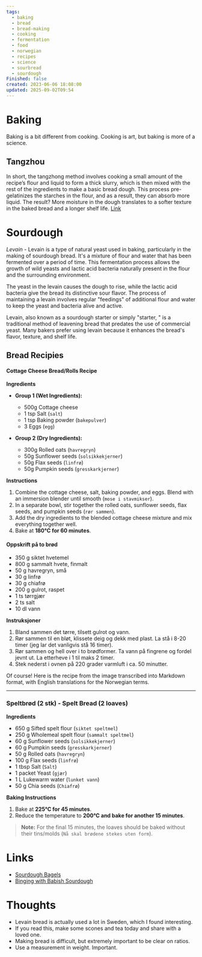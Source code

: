 ```yaml
---
tags:
  - baking
  - bread
  - bread-making
  - cooking
  - fermentation
  - food
  - norwegian
  - recipes
  - science
  - sourbread
  - sourdough
Finished: false
created: 2023-06-06 18:08:00
updated: 2025-09-02T09:54
---
```

# Baking

Baking is a bit different from cooking. Cooking is art, but baking is more of a science. 

## Tangzhou
In short, the tangzhong method involves cooking a small amount of the recipe’s flour and liquid to form a thick slurry, which is then mixed with the rest of the ingredients to make a basic bread dough.
This process pre-gelatinizes the starches in the flour, and as a result, they can absorb more liquid. The result? More moisture in the dough translates to a softer texture in the baked bread and a longer shelf life.
[Link](https://www.kingarthurbaking.com/blog/2021/02/05/tangzhong-method-soft-pillowy-cinnamon-rolls)


# Sourdough

*Levain* - Levain is a type of natural yeast used in baking, particularly in the making of sourdough bread. It's a mixture of flour and water that has been fermented over a period of time. This fermentation process allows the growth of wild yeasts and lactic acid bacteria naturally present in the flour and the surrounding environment.

The yeast in the levain causes the dough to rise, while the lactic acid bacteria give the bread its distinctive sour flavor. The process of maintaining a levain involves regular "feedings" of additional flour and water to keep the yeast and bacteria alive and active.

Levain, also known as a sourdough starter or simply "starter, " is a traditional method of leavening bread that predates the use of commercial yeast. Many bakers prefer using levain because it enhances the bread's flavor, texture, and shelf life.


## Bread Recipies

#### Cottage Cheese Bread/Rolls Recipe

**Ingredients**

*   **Group 1 (Wet Ingredients):**
    *   500g Cottage cheese
    *   1 tsp Salt (`salt`)
    *   1 tsp Baking powder (`bakepulver`)
    *   3 Eggs (`egg`)

*   **Group 2 (Dry Ingredients):**
    *   300g Rolled oats (`havregryn`)
    *   50g Sunflower seeds (`solsikkekjerner`)
    *   50g Flax seeds (`linfrø`)
    *   50g Pumpkin seeds (`gresskarkjerner`)

**Instructions**

1.  Combine the cottage cheese, salt, baking powder, and eggs. Blend with an immersion blender until smooth (`mose i stavmikser`).
2.  In a separate bowl, stir together the rolled oats, sunflower seeds, flax seeds, and pumpkin seeds (`rør sammen`).
3.  Add the dry ingredients to the blended cottage cheese mixture and mix everything together well.
4.  Bake at **180°C for 60 minutes**.

#### Oppskrift på to brød

- 350 g siktet hvetemel
- 800 g sammalt hvete, finmalt
- 50 g havregryn, små
- 30 g linfrø
- 30 g chiafrø
- 200 g gulrot, raspet
- 1 ts tørrgjær
- 2 ts salt
- 10 dl vann

**Instruksjoner**

1. Bland sammen det tørre, tilsett gulrot og vann.
2. Rør sammen til en bløt, klissete deig og dekk med plast. La stå i 8-20 timer (jeg lar det vanligvis stå 16 timer).
3. Rør sammen og hell over i to brødformer. Ta vann på fingrene og fordel jevnt ut. La etterheve i 1 til maks 2 timer.
4. Stek nederst i ovnen på 220 grader varmluft i ca. 50 minutter.



Of course! Here is the recipe from the image transcribed into Markdown format, with English translations for the Norwegian terms.

***

### Speltbrød (2 stk) - Spelt Bread (2 loaves)

**Ingredients**

*   650 g Sifted spelt flour (`siktet speltmel`)
*   250 g Wholemeal spelt flour (`sammalt speltmel`)
*   60 g Sunflower seeds (`solsikkekjerner`)
*   60 g Pumpkin seeds (`gresskarkjerner`)
*   50 g Rolled oats (`havregryn`)
*   100 g Flax seeds (`linfrø`)
*   1 tbsp Salt (`Salt`)
*   1 packet Yeast (`gjær`)
*   1 L Lukewarm water (`lunket vann`)
*   50 g Chia seeds (`Chiafrø`)

**Baking Instructions**

1.  Bake at **225°C for 45 minutes**.
2.  Reduce the temperature to **200°C and bake for another 15 minutes**.

> **Note:** For the final 15 minutes, the loaves should be baked without their tins/molds (`Nå skal brødene stekes uten form`).

# Links
- [Sourdough Bagels](https://www.theclevercarrot.com/2021/06/easy-homemade-sourdough-bagels/)
- [Binging with Babish Sourdough](https://www.youtube.com/watch?v=bSYdABrPrtM&ab_channel=BabishCulinaryUniverse)

# Thoughts 
- Levain bread is actually used a lot in Sweden, which I found interesting. 
- If you read this, make some scones and tea today and share with a loved one. 
- Making bread is difficult, but extremely important to be clear on ratios. 
- Use a measurement in weight. Important. 


